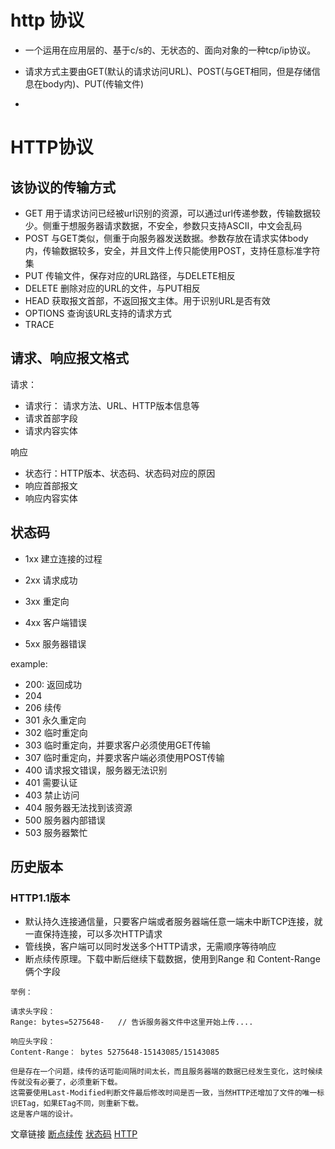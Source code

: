 # http 协议

- 一个运用在应用层的、基于c/s的、无状态的、面向对象的一种tcp/ip协议。

- 请求方式主要由GET(默认的请求访问URL)、POST(与GET相同，但是存储信息在body内)、PUT(传输文件)

-

# HTTP协议

## 该协议的传输方式

- GET   用于请求访问已经被url识别的资源，可以通过url传递参数，传输数据较少。侧重于想服务器请求数据，不安全，参数只支持ASCII，中文会乱码
- POST  与GET类似，侧重于向服务器发送数据。参数存放在请求实体body内，传输数据较多，安全，并且文件上传只能使用POST，支持任意标准字符集
- PUT 传输文件，保存对应的URL路径，与DELETE相反
- DELETE 删除对应的URL的文件，与PUT相反
- HEAD 获取报文首部，不返回报文主体。用于识别URL是否有效
- OPTIONS 查询该URL支持的请求方式
- TRACE

## 请求、响应报文格式

请求：

- 请求行： 请求方法、URL、HTTP版本信息等
- 请求首部字段
- 请求内容实体

响应

- 状态行：HTTP版本、状态码、状态码对应的原因
- 响应首部报文
- 响应内容实体

## 状态码

- 1xx 建立连接的过程

- 2xx 请求成功

- 3xx 重定向

- 4xx 客户端错误

- 5xx 服务器错误

example:

- 200: 返回成功
- 204
- 206 续传
- 301 永久重定向
- 302 临时重定向
- 303 临时重定向，并要求客户必须使用GET传输
- 307 临时重定向，并要求客户端必须使用POST传输
- 400 请求报文错误，服务器无法识别
- 401 需要认证
- 403 禁止访问
- 404 服务器无法找到该资源
- 500 服务器内部错误
- 503 服务器繁忙

## 历史版本

### HTTP1.1版本

- 默认持久连接通信量，只要客户端或者服务器端任意一端未中断TCP连接，就一直保持连接，可以多次HTTP请求
- 管线换，客户端可以同时发送多个HTTP请求，无需顺序等待响应
- 断点续传原理。下载中断后继续下载数据，使用到Range 和 Content-Range俩个字段
```
举例：

请求头字段：
Range: bytes=5275648-   // 告诉服务器文件中这里开始上传....

响应头字段：
Content-Range： bytes 5275648-15143085/15143085

但是存在一个问题，续传的话可能间隔时间太长，而且服务器端的数据已经发生变化，这时候续传就没有必要了，必须重新下载。
这需要使用Last-Modified判断文件最后修改时间是否一致，当然HTTP还增加了文件的唯一标识ETag，如果ETag不同，则重新下载。
这是客户端的设计。

```

文章链接
[断点续传](http://www.mamicode.com/info-detail-1825350.html)
[状态码](http://www.mamicode.com/info-detail-1825350.html)
[HTTP](https://www.cnblogs.com/sunny-sl/p/6529830.html)
